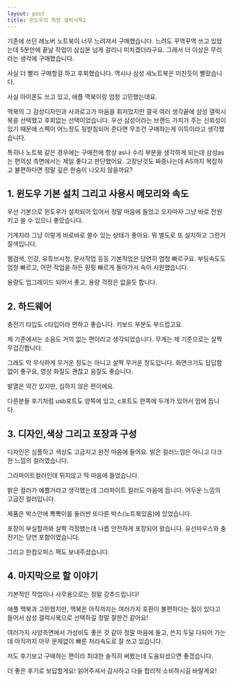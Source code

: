 ```yaml
---
layout: post
title: 윈도우의 희망 갤럭시북2
---
```


기존에 쓰던 레노버 노트북이 너무 느려져서 구매했습니다. 느려도 꾸역꾸역 쓰고 있었는데 5분만에 끝날 작업이 삼십분 넘게 걸리니 미치겠더라구요. 그래서 더 이상은 무리라는 생각에 구매했습니다.

사실 더 빨리 구매할걸 하고 후회했습니다. 역시나 삼성 새노트북은 미친듯이 빨랐습니다.

사실 아이폰도 쓰고 있고, 애플 맥북이랑 엄청 고민했는데요.

맥북의 그 감성디자인과 사과로고가 마음을 휘저었지만 결국 여러 생각끝에 삼성 갤럭시북을 선택했고 후회없는 선택이었습니다.
우선 삼성이라는 브랜드 가치가 주는 신뢰성이 있기 때문에 스펙이 어느정도 뒷받침되어 준다면 무조건 구매하는게 이득이라고 생각했습니다.

특히나 노트북 같은 경우에는 구매전에 항상 as나 수리 부분을 생각하게 되는데 삼성as는 편의성 측면에서는 제일 좋다고 판단했어요. 고장난것도 짜증나는데 AS까지 복잡하고 불편하다면 정말 깊은 한숨이 나오지 않을까요?




<h2>1. 윈도우 기본 설치 그리고 사용시 메모리와 속도</h2>
우선 기본으로 윈도우가 설치되어 있어서 정말 마음에 들었고 오자마자 그냥 바로 전원키고 쓸 수 있으니 좋았습니다.

기계치라 그냥 이렇게 바로바로 쓸수 있는 상태가 좋아요. 뭐 별도로 또 설치하고 그런거 질색입니다.

웹검색, 인강, 유튜브시청, 문서작업 등등 기본작업은 당연히 엄청 빠르구요. 부팅속도도 엄청 빠르고, 어떤 작업을 하든 핑핑 빠르게 돌아가서 속이 시원했습니다.

용량도 업그레이드 되어서 좋고, 용량 걱정은 없을듯 합니다.



<h2>2. 하드웨어</h2>
충전기 타입도 c타입이라 편하고 좋습니다. 키보드 부분도 부드럽고요.

제 기준에서는 소음도 거의 없는 편이라고 생각되었습니다.
무게는 제 기준으로는 살짝 무겁긴합니다.

그래도 막 무식하게 무거운 정도는 아니고 살짝 무거운 정도입니다.
화면크기도 답답함 없이 좋구요, 영상 화질도 괜찮고 음질도 좋습니다.

발열은 약간 있지만, 심하지 않은 편이에요.

다른분들 후기처럼 usb포트도 양쪽에 있고, c포트도 한쪽에 두개가 있어서 맘에 듭니다.



<h2>3. 디자인,색상 그리고 포장과 구성</h2>
디자인은 심플하고 색상도 고급지고 완전 마음에 들어요. 밝은 컬러느낌은 아니고 다크한 느낌의 컬러였습니다.

그라파이트컬러인데 튀지않고 딱 마음에 들었습니다.

밝은 컬러가 예쁠거라고 생각했는데 그라파이트 컬러도 마음에 듭니다.
어두운 느낌의 고급진 컬러입니다.

제품은 박스안에 뽁뽁이를 둘러싼 또다른 박스(노트북있음)에 있었습니다.

포장이 부실할까봐 살짝 걱정했는데 나름 안전하게 포장되어 왔습니다.
유선마우스와 충전기는 당연 포함이였습니다.

그리고 한컴오피스 팩도 보내주셨습니다.



<h2>4. 마지막으로 할 이야기</h2>
기본적인 작업이나 사무용으로는 정말 강추드립니다!

애플 맥북과 고민했지만, 맥북은 아직까지는 여러가지 호환이 불편하다는 점이 있다고 들어서 삼성 갤럭시북으로 선택하길 정말 잘한건 같아요!

여러가지 사양측면에서 가성비도 좋은 것 같아 정말 마음에 들고, 쓴지 두달 다되어 가는데 아직까지 아무 문제없이 빠른 처리속도로 잘 쓰고 있습니다.

저도 후기보고 구매하는 편이라 최대한 솔직히 써봤는데 도움되셨으면 좋겠습니다.

더 좋은 후기로 보답할게요! 읽어주셔서 감사하고 다들 합리적 소비하시길 바랄게요!